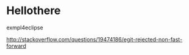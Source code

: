 # Hellothere
exmpl4eclipse


http://stackoverflow.com/questions/19474186/egit-rejected-non-fast-forward
